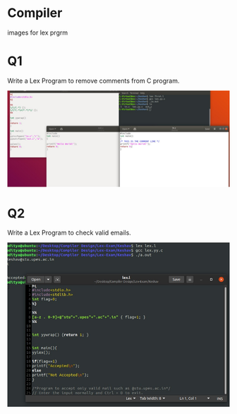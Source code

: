# Compiler
images for lex prgrm
# Q1
Write a Lex Program to remove comments from C program.

![q1](q1.jpeg)

# Q2
Write a Lex Program to check valid emails.

![q2](q2.jpeg)

